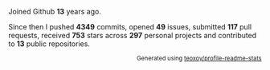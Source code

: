 Joined Github **13** years ago.

Since then I pushed **4349** commits, opened **49** issues, submitted **117** pull requests, received **753** stars across **297** personal projects and contributed to **13** public repositories.

<p align="right"><sub>Generated using <a href="https://github.com/marketplace/actions/profile-readme-stats">teoxoy/profile-readme-stats</a></sub></p>
